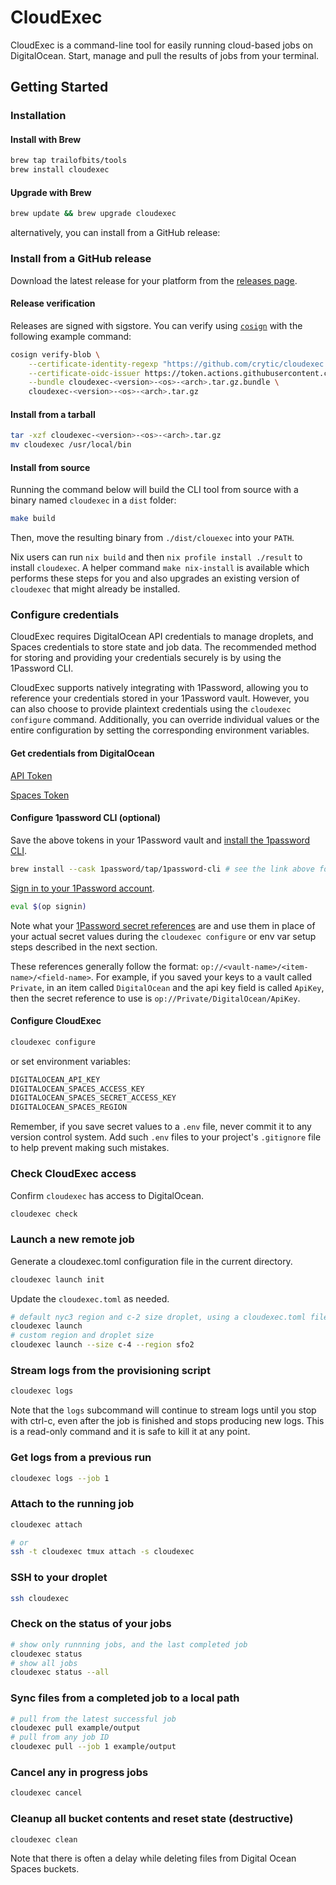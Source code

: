 # CloudExec

CloudExec is a command-line tool for easily running cloud-based jobs on DigitalOcean. Start, manage and pull the results of jobs from your terminal.

## Getting Started

### Installation

#### Install with Brew

```bash
brew tap trailofbits/tools
brew install cloudexec
```

#### Upgrade with Brew

```bash
brew update && brew upgrade cloudexec
```

alternatively, you can install from a GitHub release:

### Install from a GitHub release

Download the latest release for your platform from the [releases page](https://github.com/crytic/cloudexec/releases).

#### Release verification

Releases are signed with sigstore. You can verify using [`cosign`](https://github.com/sigstore/cosign) with the following example command:

```bash
cosign verify-blob \
    --certificate-identity-regexp "https://github.com/crytic/cloudexec.*" \
    --certificate-oidc-issuer https://token.actions.githubusercontent.com  \
    --bundle cloudexec-<version>-<os>-<arch>.tar.gz.bundle \
    cloudexec-<version>-<os>-<arch>.tar.gz
```

#### Install from a tarball

```bash
tar -xzf cloudexec-<version>-<os>-<arch>.tar.gz
mv cloudexec /usr/local/bin
```

#### Install from source

Running the command below will build the CLI tool from source with a binary named `cloudexec` in a `dist` folder:

```bash
make build
```

Then, move the resulting binary from `./dist/clouexec` into your `PATH`.

Nix users can run `nix build` and then `nix profile install ./result` to install `cloudexec`. A helper command `make nix-install` is available which performs these steps for you and also upgrades an existing version of `cloudexec` that might already be installed.

### Configure credentials

CloudExec requires DigitalOcean API credentials to manage droplets, and Spaces credentials to store state and job data. The recommended method for storing and providing your credentials securely is by using the 1Password CLI.

CloudExec supports natively integrating with 1Password, allowing you to reference your credentials stored in your 1Password vault. However, you can also choose to provide plaintext credentials using the `cloudexec configure` command. Additionally, you can override individual values or the entire configuration by setting the corresponding environment variables.

#### Get credentials from DigitalOcean

[API Token](https://cloud.digitalocean.com/account/api/tokens)

[Spaces Token](https://cloud.digitalocean.com/account/api/spaces)

#### Configure 1password CLI (optional)

Save the above tokens in your 1Password vault and [install the 1password CLI](https://developer.1password.com/docs/cli/get-started/#step-1-install-1password-cli).

```bash
brew install --cask 1password/tap/1password-cli # see the link above for installation instructions on other platforms
```

[Sign in to your 1Password account](https://developer.1password.com/docs/cli/sign-in-manually/).

```bash
eval $(op signin)
```

Note what your [1Password secret references](https://developer.1password.com/docs/cli/secret-references/) are and use them in place of your actual secret values during the `cloudexec configure` or env var setup steps described in the next section.

These references generally follow the format: `op://<vault-name>/<item-name>/<field-name>`. For example, if you saved your keys to a vault called `Private`, in an item called `DigitalOcean` and the api key field is called `ApiKey`, then the secret reference to use is `op://Private/DigitalOcean/ApiKey`.

#### Configure CloudExec

```bash
cloudexec configure
```

or set environment variables:

```bash
DIGITALOCEAN_API_KEY
DIGITALOCEAN_SPACES_ACCESS_KEY
DIGITALOCEAN_SPACES_SECRET_ACCESS_KEY
DIGITALOCEAN_SPACES_REGION
```

Remember, if you save secret values to a `.env` file, never commit it to any version control system. Add such `.env` files to your project's `.gitignore` file to help prevent making such mistakes.

### Check CloudExec access

Confirm `cloudexec` has access to DigitalOcean.

```bash
cloudexec check
```

### Launch a new remote job

Generate a cloudexec.toml configuration file in the current directory.

```bash
cloudexec launch init
```

Update the `cloudexec.toml` as needed.

```bash
# default nyc3 region and c-2 size droplet, using a cloudexec.toml file in the current directory
cloudexec launch
# custom region and droplet size
cloudexec launch --size c-4 --region sfo2
```

### Stream logs from the provisioning script

```bash
cloudexec logs
```

Note that the `logs` subcommand will continue to stream logs until you stop with ctrl-c, even after the job is finished and stops producing new logs. This is a read-only command and it is safe to kill it at any point.

### Get logs from a previous run

```bash
cloudexec logs --job 1
```

### Attach to the running job

```bash
cloudexec attach

# or
ssh -t cloudexec tmux attach -s cloudexec
```

### SSH to your droplet

```bash
ssh cloudexec
```

### Check on the status of your jobs

```bash
# show only runnning jobs, and the last completed job
cloudexec status
# show all jobs
cloudexec status --all
```

### Sync files from a completed job to a local path

```bash
# pull from the latest successful job
cloudexec pull example/output
# pull from any job ID
cloudexec pull --job 1 example/output

```

### Cancel any in progress jobs

```bash
cloudexec cancel
```

### Cleanup all bucket contents and reset state (destructive)

```bash
cloudexec clean
```

Note that there is often a delay while deleting files from Digital Ocean Spaces buckets.
